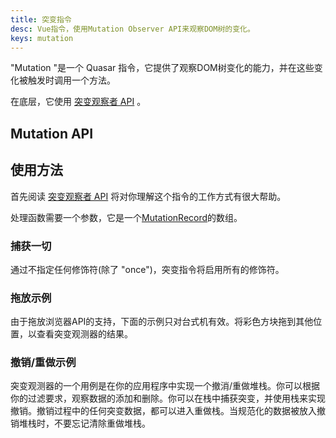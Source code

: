 ```yaml
---
title: 突变指令
desc: Vue指令，使用Mutation Observer API来观察DOM树的变化。
keys: mutation
---
```


"Mutation "是一个 Quasar 指令，它提供了观察DOM树变化的能力，并在这些变化被触发时调用一个方法。

在底层，它使用 [突变观察者 API](https://developer.mozilla.org/en-US/docs/Web/API/MutationObserver) 。

## Mutation API

<doc-api file="Mutation" />

## 使用方法

首先阅读 [突变观察者 API](https://developer.mozilla.org/en-US/docs/Web/API/MutationObserver) 将对你理解这个指令的工作方式有很大帮助。

处理函数需要一个参数，它是一个[MutationRecord](https://developer.mozilla.org/en-US/docs/Web/API/MutationRecord)的数组。

### 捕获一切

通过不指定任何修饰符(除了 "once")，突变指令将启用所有的修饰符。

<doc-example title="捕获一切" file="Mutation/CatchAll" />

### 拖放示例

由于拖放浏览器API的支持，下面的示例只对台式机有效。将彩色方块拖到其他位置，以查看突变观测器的结果。

<doc-example title="拖放(仅限桌面)" file="Mutation/DragDrop" />

### 撤销/重做示例

突变观测器的一个用例是在你的应用程序中实现一个撤消/重做堆栈。你可以根据你的过滤要求，观察数据的添加和删除。你可以在栈中捕获突变，并使用栈来实现撤销。撤销过程中的任何突变数据，都可以进入重做栈。当规范化的数据被放入撤销堆栈时，不要忘记清除重做堆栈。

<doc-example title="撤销/重做" file="Mutation/UndoRedo" />
